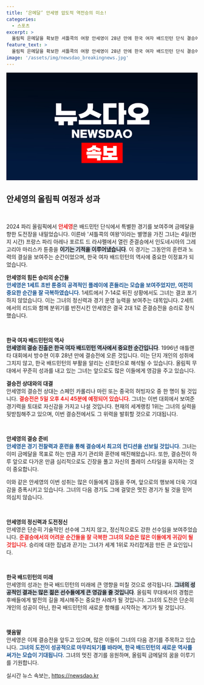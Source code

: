 ```yaml
---
title: ‘은메달’ 안세영 압도적 역전승의 미소!
categories:
  - 스포츠
excerpt: >
  올림픽 은메달을 확보한 셔틀콕의 여왕 안세영이 28년 만에 한국 여자 배드민턴 단식 결승에 진출했습니다! 세계 랭킹 1위의 압도적인 경기력으로 이룬 쾌거, 결승전에서 어떤 역사를 쓸지 주목해 주세요!
feature_text: >
  올림픽 은메달을 확보한 셔틀콕의 여왕 안세영이 28년 만에 한국 여자 배드민턴 단식 결승에 진출했습니다! 세계 랭킹 1위의 압도적인 경기력으로 이룬 쾌거, 결승전에서 어떤 역사를 쓸지 주목해 주세요!
image: '/assets/img/newsdao_breakingnews.jpg'
---
```


<p><img src="/assets/img/newsdao_breakingnews.jpg" alt="implanttips 속보" /></p>

<h2 data-ke-size="size26">안세영의 올림픽 여정과 성과</h2>

<p data-ke-size="size16">&nbsp;</p>

<p>2024 파리 올림픽에서 <b><span style="color: #ee2323;">안세영</span></b>은 배드민턴 단식에서 특별한 경기를 보여주며 금메달을 향한 도전장을 내밀었습니다. 이른바 '셔틀콕의 여왕'이라는 별명을 가진 그녀는 4일(현지 시간) 프랑스 파리 아레나 포르트 드 라샤펠에서 열린 준결승에서 인도네시아의 그레고리아 마리스카 툰중을 <b><span style="background-color: #21538527;">이기는 기적을 이루어냈습니다</span></b>. 이 경기는 그동안의 훈련과 노력의 결실을 보여주는 순간이었으며, 한국 여자 배드민턴의 역사에 중요한 이정표가 되었습니다.</p>

<p><strong>안세영의 힘든 승리의 순간들</strong><br />
<b><span style="color: #1a5490;">안세영은 1세트 초반 툰중의 공격적인 플레이에 흔들리는 모습을 보여주었지만, 여전히 중요한 순간을 잘 극복하였습니다</span></b>. 1세트에서 7-14로 뒤진 상황에서도 그녀는 결코 포기하지 않았습니다. 이는 그녀의 정신력과 경기 운영 능력을 보여주는 대목입니다. 2세트에서의 리드와 함께 분위기를 반전시킨 안세영은 결국 2대 1로 준결승전을 승리로 장식했습니다. </p>

<p data-ke-size="size16">&nbsp;</p>

<p><strong>한국 여자 배드민턴의 역사</strong><br />
<b><span style="background-color: #21538527;">안세영의 결승 진출은 한국 여자 배드민턴 역사에서 중요한 순간입니다</span></b>. 1996년 애틀랜타 대회에서 방수현 이후 28년 만에 결승전에 오른 것입니다. 이는 단지 개인의 성취에 그치지 않고, 한국 배드민턴의 부활을 알리는 신호탄으로 해석될 수 있습니다. 올림픽 무대에서 꾸준히 성과를 내고 있는 그녀는 앞으로도 많은 이들에게 영감을 주고 있습니다. </p>

<p><strong>결승전 상대와의 대결</strong><br />
안세영의 결승전 상대는 스페인 카롤리나 마린 또는 중국의 허빙자오 중 한 명이 될 것입니다. <b><span style="color: #ee2323;">결승전은 5일 오후 4시 45분에 예정되어 있습니다</span></b>. 그녀는 이번 대회에서 보여준 경기력을 토대로 자신감을 가지고 나설 것입니다. 현재의 세계랭킹 1위는 그녀의 실력을 뒷받침해주고 있으며, 이번 결승전에서도 그 위력을 발휘할 것으로 기대됩니다. </p>

<p data-ke-size="size16">&nbsp;</p>

<p><strong>안세영의 결승 준비</strong><br />
<b><span style="color: #1a5490;">안세영은 경기 전찰력과 훈련을 통해 결승에서 최고의 컨디션을 선보일 것입니다</span></b>. 그녀는 이미 금메달을 목표로 하는 만큼 자기 관리와 훈련에 매진해왔습니다. 또한, 결승전이 하루 앞으로 다가온 만큼 심리적으로도 긴장을 풀고 자신의 플레이 스타일을 유지하는 것이 중요합니다. </p>

<p>이와 같은 안세영의 이번 성취는 많은 이들에게 감동을 주며, 앞으로의 행보에 더욱 기대감을 증폭시키고 있습니다. 그녀의 다음 경기도 그에 걸맞은 멋진 경기가 될 것을 믿어 의심치 않습니다.</p>

<p data-ke-size="size16">&nbsp;</p>

<p><strong>안세영의 정신력과 도전정신</strong><br />
안세영은 단순히 기술적인 선수에 그치지 않고, 정신적으로도 강한 선수임을 보여주었습니다. <b><span style="color: #ee2323;">준결승에서의 어려운 순간들을 잘 극복한 그녀의 모습은 많은 이들에게 귀감이 될 것입니다</span></b>. 승리에 대한 집념과 끈기는 그녀가 세계 1위로 자리잡게끔 만든 큰 요인입니다. </p>

<p data-ke-size="size16">&nbsp;</p>

<p><strong>한국 배드민턴의 미래</strong><br />
안세영의 성과는 한국 배드민턴의 미래에 큰 영향을 미칠 것으로 생각됩니다. <b><span style="background-color: #21538527;">그녀의 성공적인 결과는 많은 젊은 선수들에게 큰 영감을 줄 것입니다</span></b>. 올림픽 무대에서의 경험은 후배들에게 발전의 길을 제시해주는 중요한 사례가 될 것입니다. 그녀의 도전은 단순히 개인의 성공이 아닌, 한국 배드민턴의 새로운 항해를 시작하는 계기가 될 것입니다. </p>

<p data-ke-size="size16">&nbsp;</p>

<p><strong>맺음말</strong><br />
안세영은 이제 결승전을 앞두고 있으며, 많은 이들이 그녀의 다음 경기를 주목하고 있습니다. <b><span style="color: #1a5490;">그녀의 도전이 성공적으로 마무리되기를 바라며, 한국 배드민턴의 새로운 역사를 써가는 모습이 기대됩니다</span></b>. 그녀의 멋진 경기를 응원하며, 올림픽 금메달의 꿈을 이루기를 기원합니다.</p>
실시간 뉴스 속보는, <a href="https://newsdao.kr" rel="dofollow">https://newsdao.kr</a>



